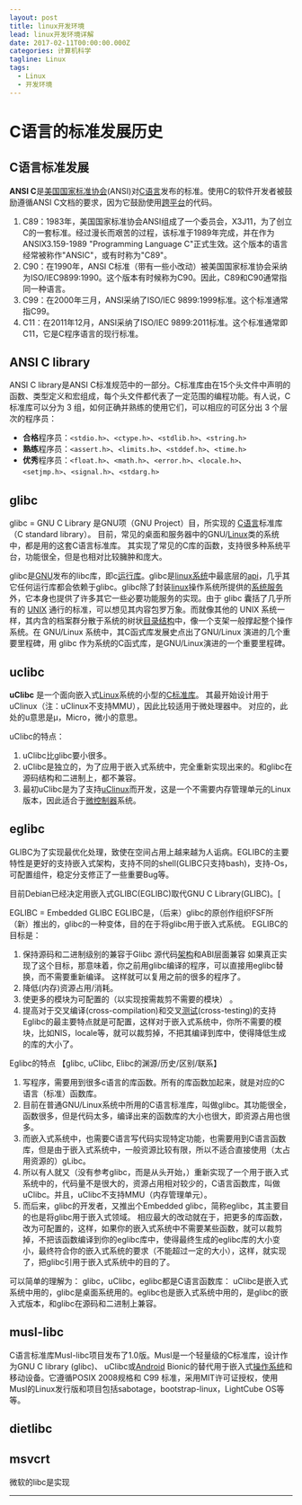 ```yaml
---
layout: post
title: linux开发环境
lead: linux开发环境详解
date: 2017-02-11T00:00:00.000Z
categories: 计算机科学
tagline: Linux
tags:
  - Linux
  - 开发环境
---
```




# C语言的标准发展历史

## C语言标准发展

**ANSI C**是[美国国家标准协会](http://baike.baidu.com/view/1039836.htm)(ANSI)对[C语言](http://baike.baidu.com/view/1219.htm)发布的标准。使用C的软件开发者被鼓励遵循ANSI C文档的要求，因为它鼓励使用[跨平台](http://baike.baidu.com/view/469855.htm)的代码。

1. C89：1983年，美国国家标准协会ANSI组成了一个委员会，X3J11，为了创立C的一套标准。经过漫长而艰苦的过程，该标准于1989年完成，并在作为ANSIX3.159-1989 "Programming Language C"正式生效。这个版本的语言经常被称作"ANSIC"，或有时称为"C89"。
2. C90：在1990年，ANSI C标准（带有一些小改动）被美国国家标准协会采纳为ISO/IEC9899:1990。这个版本有时候称为C90。因此，C89和C90通常指同一种语言。
3. C99：在2000年三月，ANSI采纳了ISO/IEC 9899:1999标准。这个标准通常指C99。
4. C11：在2011年12月，ANSI采纳了ISO/IEC 9899:2011标准。这个标准通常即C11，它是C程序语言的现行标准。

## ANSI C library

ANSI C library是ANSI C标准规范中的一部分。C标准库由在15个头文件中声明的函数、类型定义和宏组成，每个头文件都代表了一定范围的编程功能。有人说，C标准库可以分为 3 组，如何正确并熟练的使用它们，可以相应的可区分出 3 个层次的程序员：

- **合格**程序员：`<stdio.h>`、`<ctype.h>`、`<stdlib.h>`、`<string.h>`
- **熟练**程序员：`<assert.h>`、`<limits.h>`、`<stddef.h>`、`<time.h>`
- **优秀**程序员：`<float.h>`、`<math.h>`、`<error.h>`、`<locale.h>`、`<setjmp.h>`、`<signal.h>`、`<stdarg.h>`

## glibc

glibc = GNU C Library 是GNU项（GNU Project）目，所实现的 [C语言](http://lib.csdn.net/base/c)标准库（C standard library）。 目前，常见的桌面和服务器中的GNU/[Linux](http://lib.csdn.net/base/linux)类的系统中，都是用的这套C语言标准库。 其实现了常见的C库的函数，支持很多种系统平台，功能很全，但是也相对比较臃肿和庞大。

glibc是[GNU](http://baike.baidu.com/view/36272.htm)发布的libc库，即c[运行库](http://baike.baidu.com/view/1032404.htm)。glibc是[linux系统](http://baike.baidu.com/view/96045.htm)中最底层的[api](http://baike.baidu.com/view/16068.htm)，几乎其它任何运行库都会依赖于glibc。glibc除了封装[linux](http://baike.baidu.com/view/1634.htm)操作系统所提供的[系统服务](http://baike.baidu.com/view/685551.htm)外，它本身也提供了许多其它一些必要功能服务的实现。由于 glibc 囊括了几乎所有的 [UNIX](http://baike.baidu.com/view/8095.htm) 通行的标准，可以想见其内容包罗万象。而就像其他的 UNIX 系统一样，其内含的档案群分散于系统的树状[目录结构](http://baike.baidu.com/view/2383474.htm)中，像一个支架一般撑起整个操作系统。在 GNU/Linux 系统中，其C函式库发展史点出了GNU/Linux 演进的几个重要里程碑，用 glibc 作为系统的C函式库，是GNU/Linux演进的一个重要里程碑。

## uclibc

**uClibc** 是一个面向嵌入式[Linux](http://baike.baidu.com/view/1634.htm)系统的小型的[C标准库](http://baike.baidu.com/view/2658820.htm)。 其最开始设计用于uClinux（注：uClinux不支持MMU），因此比较适用于微处理器中。 对应的，此处的u意思是μ，Micro，微小的意思。

uClibc的特点：

1. uClibc比glibc要小很多。 
2. uClibc是独立的，为了应用于嵌入式系统中，完全重新实现出来的。和glibc在源码结构和二进制上，都不兼容。
3. 最初uClibc是为了支持[uClinux](http://baike.baidu.com/view/163694.htm)而开发，这是一个不需要内存管理单元的Linux版本，因此适合于[微控制器](http://baike.baidu.com/view/368297.htm)系统。

##  eglibc

GLIBC为了实现最优化处理，致使在空间占用上越来越为人诟病。EGLIBC的主要特性是更好的支持嵌入式架构，支持不同的shell(GLIBC只支持bash)，支持-Os，可配置组件，稳定分支修正了一些重要Bug等。

目前Debian已经决定用嵌入式GLIBC(EGLIBC)取代GNU C Library(GLIBC)。[

EGLIBC = Embedded GLIBC EGLIBC是，（后来）glibc的原创作组织FSF所（新）推出的，glibc的一种变体，目的在于将glibc用于嵌入式系统。 EGLIBC的目标是：

1. 保持源码和二进制级别的兼容于Glibc 源代码[架构](http://lib.csdn.net/base/architecture)和ABI层面兼容 如果真正实现了这个目标，那意味着，你之前用glibc编译的程序，可以直接用eglibc替换，而不需要重新编译。 这样就可以复用之前的很多的程序了。 
2. 降低(内存)资源占用/消耗。
3. 使更多的模块为可配置的（以实现按需裁剪不需要的模块） 。
4. 提高对于交叉编译(cross-compilation)和交叉[测试](http://lib.csdn.net/base/softwaretest)(cross-testing)的支持 Eglibc的最主要特点就是可配置，这样对于嵌入式系统中，你所不需要的模块，比如NIS，locale等，就可以裁剪掉，不把其编译到库中，使得降低生成的库的大小了。 

Eglibc的特点 【glibc, uClibc, Elibc的渊源/历史/区别/联系】

1. 写程序，需要用到很多c语言的库函数。所有的库函数加起来，就是对应的C语言（标准）函数库。 
2. 目前在普通GNU/Linux系统中所用的C语言标准库，叫做glibc。其功能很全，函数很多，但是代码太多，编译出来的函数库的大小也很大，即资源占用也很多。
3. 而嵌入式系统中，也需要C语言写代码实现特定功能，也需要用到C语言函数库，但是由于嵌入式系统中，一般资源比较有限，所以不适合直接使用（太占用资源的）gLibc。
4. 所以有人就又（没有参考glibc，而是从头开始，）重新实现了一个用于嵌入式系统中的，代码量不是很大的，资源占用相对较少的，C语言函数库，叫做uClibc。并且，uClibc不支持MMU（内存管理单元）。
5. 而后来，glibc的开发者，又推出个Embedded glibc，简称eglibc，其主要目的也是将glibc用于嵌入式领域。 相应最大的改动就在于，把更多的库函数，改为可配置的，这样，如果你的嵌入式系统中不需要某些函数，就可以裁剪掉，不把该函数编译到你的eglibc库中，使得最终生成的eglibc库的大小变小，最终符合你的嵌入式系统的要求（不能超过一定的大小），这样，就实现了，把glibc引用于嵌入式系统中的目的了。 

可以简单的理解为： glibc，uClibc，eglibc都是C语言函数库： uClibc是嵌入式系统中用的，glibc是桌面系统用的。eglibc也是嵌入式系统中用的，是glibc的嵌入式版本，和glibc在源码和二进制上兼容。

## musl-libc

C语言标准库Musl-libc项目发布了1.0版。Musl是一个轻量级的C标准库，设计作为GNU C library (glibc)、 uClibc或[Android](http://lib.csdn.net/base/android) Bionic的替代用于嵌入式[操作系统](http://lib.csdn.net/base/operatingsystem)和移动设备。它遵循POSIX 2008规格和 C99 标准，采用MIT许可证授权，使用Musl的Linux发行版和项目包括sabotage，bootstrap-linux，LightCube OS等等。

##  dietlibc

## msvcrt

微软的libc是实现











































































---